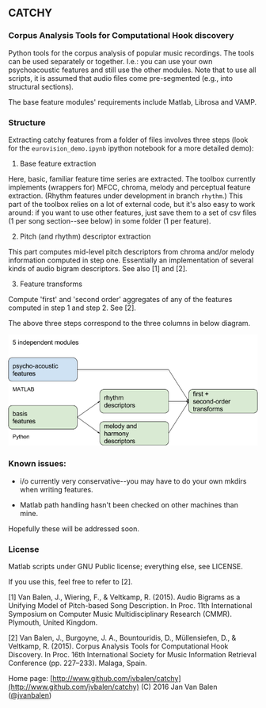 ## CATCHY

### Corpus Analysis Tools for Computational Hook discovery

Python tools for the corpus analysis of popular music recordings. The tools can be used separately or together. I.e.: you can use your own psychoacoustic features and still use the other modules. Note that to use all scripts, it is assumed that audio files come pre-segmented (e.g., into structural sections).

The base feature modules' requirements include Matlab, Librosa and VAMP.

### Structure

Extracting catchy features from a folder of files involves three steps (look for the `eurovision_demo.ipynb` ipython notebook for a more detailed demo):

1. Base feature extraction

Here, basic, familiar feature time series are extracted. The toolbox currently implements (wrappers for) MFCC, chroma, melody and perceptual feature extraction. (Rhythm features under development in branch `rhythm`.)
This part of the toolbox relies on a lot of external code, but it's also easy to work around: if you want to use other features, just save them to a set of csv files (1 per song section--see below) in some folder (1 per feature).

2. Pitch (and rhythm) descriptor extraction

This part computes mid-level pitch descriptors from chroma and/or melody information computed in step one. Essentially an implementation of several kinds of audio bigram descriptors. See also [1] and [2].

3. Feature transforms

Compute 'first' and 'second order' aggregates of any of the features computed in step 1 and step 2. See [2].

The above three steps correspond to the three columns in below diagram.

![Module Diagram](https://github.com/jvbalen/catchy/blob/master/catchy%20modules.png)

### Known issues:

- i/o currently very conservative--you may have to do your own mkdirs when writing features.

- Matlab path handling hasn't been checked on other machines than mine.

Hopefully these will be addressed soon.

### License

Matlab scripts under GNU Public license; everything else, see LICENSE.

If you use this, feel free to refer to [2].

[1] Van Balen, J., Wiering, F., & Veltkamp, R. (2015). Audio Bigrams as a Unifying Model of Pitch-based Song Description. In Proc. 11th International Symposium on Computer Music Multidisciplinary Research (CMMR). Plymouth, United Kingdom.

[2] Van Balen, J., Burgoyne, J. A., Bountouridis, D., Müllensiefen, D., & Veltkamp, R. (2015). Corpus Analysis Tools for Computational Hook Discovery. In Proc. 16th International Society for Music Information Retrieval Conference (pp. 227–233). Malaga, Spain.

Home page: [http://www.github.com/jvbalen/catchy](http://www.github.com/jvbalen/catchy)
(C) 2016 Jan Van Balen ([@jvanbalen](https://twitter.com/jvanbalen))
